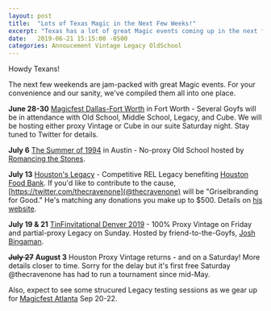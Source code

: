 ```yaml
---
layout: post
title:  "Lots of Texas Magic in the Next Few Weeks!"
excerpt: "Texas has a lot of great Magic events coming up in the next few weeks. We've conveniently compiled them all in one place for you!"
date:   2019-06-21 15:15:00 -0500
categories: Annoucement Vintage Legacy OldSchool
---
```


Howdy Texans!

The next few weekends are jam-packed with great Magic events. For your convenience and our sanity, we've compiled them all into one place.

**June 28-30** [Magicfest Dallas-Fort Worth](https://www.cfbevents.com/mtgdfw) in Fort Worth - Several Goyfs will be in attendance with Old School, Middle School, Legacy, and Cube. We will be hosting either proxy Vintage or Cube in our suite Saturday night. Stay tuned to Twitter for details.

**July 6** [The Summer of 1994](https://stonesmtg.com/announce/2019-07-06) in Austin - No-proxy Old School hosted by [Romancing the Stones](https://twitter.com/stonesvintage).

**July 13** [Houston's Legacy](https://www.facebook.com/events/310872523183688/) - Competitive REL Legacy benefiting [Houston Food Bank](https://www.houstonfoodbank.org/). If you'd like to contribute to the cause, [https://twitter.com/thecravenone](@thecravenone) will be "Griselbranding for Good." He's matching any donations you make up to $500. Details on [his website](https://blog.seemsgood.com/griselbranding-for-good/).

**July 19 & 21** [TinFinvitational Denver 2019](https://tinfins.life) - 100% Proxy Vintage on Friday and partial-proxy Legacy on Sunday. Hosted by friend-to-the-Goyfs, [Josh Bingaman](https://twitter.com/beanaman).

~~**July 27**~~ **August 3** Houston Proxy Vintage returns - and on a Saturday! More details closer to time. Sorry for the delay but it's first free Saturday @thecravenone has had to run a tournament since mid-May.

Also, expect to see some strucured Legacy testing sessions as we gear up for [Magicfest Atlanta](https://www.cfbevents.com/mtgatlanta) Sep 20-22. 

